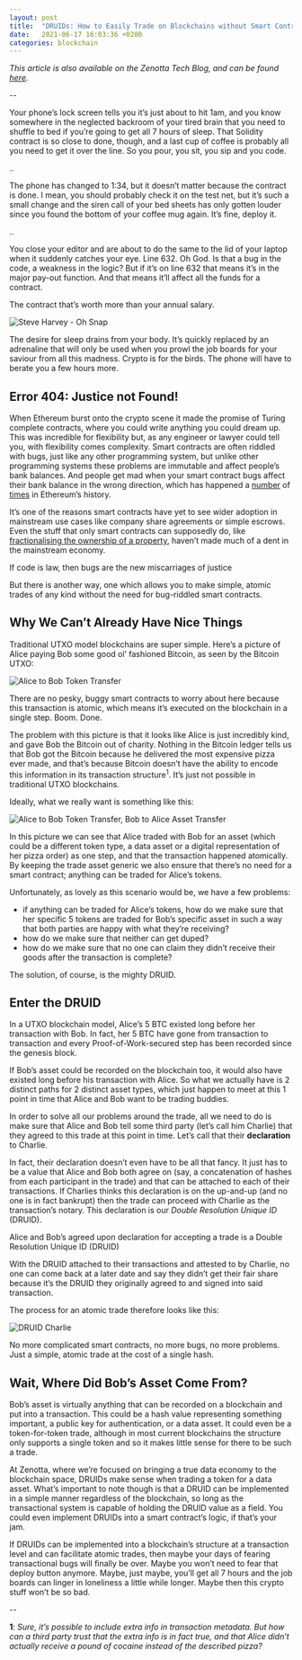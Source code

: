 ```yaml
---
layout: post
title:  "DRUIDs: How to Easily Trade on Blockchains without Smart Contracts"
date:   2021-06-17 16:03:36 +0200
categories: blockchain
---
```


_This article is also available on the Zenotta Tech Blog, and can be found [here](https://medium.com/the-zendesk/druids-how-to-easily-trade-on-blockchains-without-smart-contracts-ac1af79a34df)._

--

Your phone’s lock screen tells you it’s just about to hit 1am, and you know somewhere in the neglected backroom of your tired brain that you need to shuffle to bed if you’re going to get all 7 hours of sleep. That Solidity contract is so close to done, though, and a last cup of coffee is probably all you need to get it over the line. So you pour, you sit, you sip and you code.

..

The phone has changed to 1:34, but it doesn’t matter because the contract is done. I mean, you should probably check it on the test net, but it’s such a small change and the siren call of your bed sheets has only gotten louder since you found the bottom of your coffee mug again. It’s fine, deploy it.

..

You close your editor and are about to do the same to the lid of your laptop when it suddenly catches your eye. Line 632. Oh God. Is that a bug in the code, a weakness in the logic? But if it’s on line 632 that means it’s in the major pay-out function. And that means it’ll affect all the funds for a contract.

The contract that’s worth more than your annual salary.

![Steve Harvey - Oh Snap](assets/images/harvey-oh-snap.gif)

The desire for sleep drains from your body. It’s quickly replaced by an adrenaline that will only be used when you prowl the job boards for your saviour from all this madness. Crypto is for the birds. The phone will have to berate you a few hours more.

## Error 404: Justice not Found!

When Ethereum burst onto the crypto scene it made the promise of Turing complete contracts, where you could write anything you could dream up. This was incredible for flexibility but, as any engineer or lawyer could tell you, with flexibility comes complexity. Smart contracts are often riddled with bugs, just like any other programming system, but unlike other programming systems these problems are immutable and affect people’s bank balances. And people get mad when your smart contract bugs affect their bank balance in the wrong direction, which has happened a [number](https://www.coindesk.com/ethereum-learn-dao-attack) of [times](https://hackernoon.com/how-the-170-million-ethereum-bug-could-have-been-prevented-819053c3b2cb) in Ethereum’s history.

It’s one of the reasons smart contracts have yet to see wider adoption in mainstream use cases like company share agreements or simple escrows. Even the stuff that only smart contracts can supposedly do, like [fractionalising the ownership of a property](https://www.youtube.com/watch?v=Z-CZLuLPZwI), haven’t made much of a dent in the mainstream economy.

<quote>If code is law, then bugs are the new miscarriages of justice</quote>

But there is another way, one which allows you to make simple, atomic trades of any kind without the need for bug-riddled smart contracts.

## Why We Can’t Already Have Nice Things

Traditional UTXO model blockchains are super simple. Here’s a picture of Alice paying Bob some good ol’ fashioned Bitcoin, as seen by the Bitcoin UTXO:

![Alice to Bob Token Transfer](assets/images/alice-to-bob.jpeg)

There are no pesky, buggy smart contracts to worry about here because this transaction is atomic, which means it’s executed on the blockchain in a single step. Boom. Done.

The problem with this picture is that it looks like Alice is just incredibly kind, and gave Bob the Bitcoin out of charity. Nothing in the Bitcoin ledger tells us that Bob got the Bitcoin because he delivered the most expensive pizza ever made, and that’s because Bitcoin doesn’t have the ability to encode this information in its transaction structure<sup>1</sup>. It’s just not possible in traditional UTXO blockchains.

Ideally, what we really want is something like this:

![Alice to Bob Token Transfer, Bob to Alice Asset Transfer](assets/images/alice-to-bob-to-alice.jpeg)

In this picture we can see that Alice traded with Bob for an asset (which could be a different token type, a data asset or a digital representation of her pizza order) as one step, and that the transaction happened atomically. By keeping the trade asset generic we also ensure that there’s no need for a smart contract; anything can be traded for Alice’s tokens.

Unfortunately, as lovely as this scenario would be, we have a few problems:

- if anything can be traded for Alice’s tokens, how do we make sure that her specific 5 tokens are traded for Bob’s specific asset in such a way that both parties are happy with what they’re receiving?
- how do we make sure that neither can get duped?
- how do we make sure that no one can claim they didn’t receive their goods after the transaction is complete?

The solution, of course, is the mighty DRUID.

## Enter the DRUID

In a UTXO blockchain model, Alice’s 5 BTC existed long before her transaction with Bob. In fact, her 5 BTC have gone from transaction to transaction and every Proof-of-Work-secured step has been recorded since the genesis block.

If Bob’s asset could be recorded on the blockchain too, it would also have existed long before his transaction with Alice. So what we actually have is 2 distinct paths for 2 distinct asset types, which just happen to meet at this 1 point in time that Alice and Bob want to be trading buddies.

In order to solve all our problems around the trade, all we need to do is make sure that Alice and Bob tell some third party (let’s call him Charlie) that they agreed to this trade at this point in time. Let’s call that their **declaration** to Charlie.

In fact, their declaration doesn’t even have to be all that fancy. It just has to be a value that Alice and Bob both agree on (say, a concatenation of hashes from each participant in the trade) and that can be attached to each of their transactions. If Charlies thinks this declaration is on the up-and-up (and no one is in fact bankrupt) then the trade can proceed with Charlie as the transaction’s notary. This declaration is our _Double Resolution Unique ID_ (DRUID).

<quote>Alice and Bob’s agreed upon declaration for accepting a trade is a Double Resolution Unique ID (DRUID)</quote>

With the DRUID attached to their transactions and attested to by Charlie, no one can come back at a later date and say they didn’t get their fair share because it’s the DRUID they originally agreed to and signed into said transaction.

The process for an atomic trade therefore looks like this:

![DRUID Charlie](assets/images/druid-charlie.png)

No more complicated smart contracts, no more bugs, no more problems. Just a simple, atomic trade at the cost of a single hash.

## Wait, Where Did Bob’s Asset Come From?

Bob’s asset is virtually anything that can be recorded on a blockchain and put into a transaction. This could be a hash value representing something important, a public key for authentication, or a data asset. It could even be a token-for-token trade, although in most current blockchains the structure only supports a single token and so it makes little sense for there to be such a trade.

At Zenotta, where we’re focused on bringing a true data economy to the blockchain space, DRUIDs make sense when trading a token for a data asset. What’s important to note though is that a DRUID can be implemented in a simple manner regardless of the blockchain, so long as the transactional system is capable of holding the DRUID value as a field. You could even implement DRUIDs into a smart contract’s logic, if that’s your jam.

If DRUIDs can be implemented into a blockchain’s structure at a transaction level and can facilitate atomic trades, then maybe your days of fearing transactional bugs will finally be over. Maybe you won’t need to fear that deploy button anymore. Maybe, just maybe, you’ll get all 7 hours and the job boards can linger in loneliness a little while longer. Maybe then this crypto stuff won’t be so bad.

--

**1**: _Sure, it’s possible to include extra info in transaction metadata. But how can a third party trust that the extra info is in fact true, and that Alice didn’t actually receive a pound of cocaine instead of the described pizza?_
